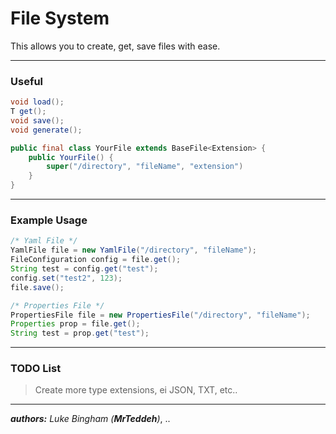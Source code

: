 # File System

This allows you to create, get, save files with ease.

---
### Useful
```java
void load();
T get();
void save();
void generate();

public final class YourFile extends BaseFile<Extension> {
    public YourFile() {
        super("/directory", "fileName", "extension")
    }
}
```

---
### Example Usage
```java
/* Yaml File */
YamlFile file = new YamlFile("/directory", "fileName");
FileConfiguration config = file.get();
String test = config.get("test");
config.set("test2", 123);
file.save();

/* Properties File */
PropertiesFile file = new PropertiesFile("/directory", "fileName");
Properties prop = file.get();
String test = prop.get("test");
```

---
### TODO List
> Create more type extensions, ei JSON, TXT, etc..


***
***authors:** Luke Bingham (**MrTeddeh**)*, ..